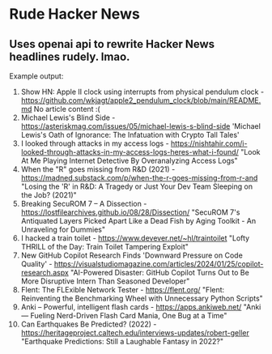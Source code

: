 # Rude Hacker News

## Uses openai api to rewrite Hacker News headlines rudely. lmao.

Example output:

1. Show HN: Apple II clock using interrupts from physical pendulum clock - https://github.com/wkjagt/apple2_pendulum_clock/blob/main/README.md
   No article content :(
2. Michael Lewis's Blind Side - https://asteriskmag.com/issues/05/michael-lewis-s-blind-side
   'Michael Lewis's Oath of Ignorance: The Infatuation with Crypto Tall Tales'
3. I looked through attacks in my access logs - https://nishtahir.com/i-looked-through-attacks-in-my-access-logs-heres-what-i-found/
   "Look At Me Playing Internet Detective By Overanalyzing Access Logs"
4. When the "R" goes missing from R&D (2021) - https://madned.substack.com/p/when-the-r-goes-missing-from-r-and
   "Losing the 'R' in R&D: A Tragedy or Just Your Dev Team Sleeping on the Job? (2021)"
5. Breaking SecuROM 7 – A Dissection - https://lostfilearchives.github.io/08/28/Dissection/
   "SecuROM 7's Antiquated Layers Picked Apart Like a Dead Fish by Aging Toolkit - An Unraveling for Dummies"
6. I hacked a train toilet - https://www.devever.net/~hl/traintoilet
   "Lofty THRILL of the Day: Train Toilet Tampering Exploit"
7. New GitHub Copilot Research Finds 'Downward Pressure on Code Quality' - https://visualstudiomagazine.com/articles/2024/01/25/copilot-research.aspx
   "AI-Powered Disaster: GitHub Copilot Turns Out to Be More Disruptive Intern Than Seasoned Developer"
8. Flent: The FLExible Network Tester - https://flent.org/
   "Flent: Reinventing the Benchmarking Wheel with Unnecessary Python Scripts"
9. Anki – Powerful, intelligent flash cards - https://apps.ankiweb.net/
   "Anki— Fueling Nerd-Driven Flash Card Mania, One Bug at a Time"
10. Can Earthquakes Be Predicted? (2022) - https://heritageproject.caltech.edu/interviews-updates/robert-geller
   "Earthquake Predictions: Still a Laughable Fantasy in 2022?"